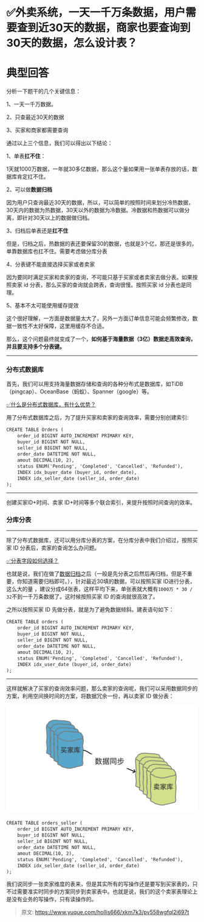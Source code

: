 # ✅外卖系统，一天一千万条数据，用户需要查到近30天的数据，商家也要查询到30天的数据，怎么设计表？

# 典型回答


分析一下题干的几个关键信息：

1、一天一千万数据。

2、只查最近30天的数据

3、买家和商家都需要查询



通过以上三个信息，我们可以得出以下结论：



1、单表**扛不住**：

1天就1000万数据，一年就30多亿数据，那么这个量如果用一张单表存放的话，数据库肯定扛不住。



2、可以做**数据归档**

因为用户只查询最近30天的数据，所以，可以简单的按照时间来划分冷热数据，30天内的数据为热数据，30天以外的数据为冷数据。冷数据和热数据可以做分离，即针对30天以上的数据做归档。



3、归档后单表还是**扛不住**

但是，归档之后，热数据的表还要保留30的数据，也就是3个亿，那还是很多的，单靠数据库也扛不住。需要考虑做分库分表



4、分表键不能直接选择买家或者卖家

因为要同时满足买家和卖家的查询，不可能只基于买家或者卖家去做分表。如果按照卖家 id 分表，那么买家的查询就会跨表，查询很慢。按照买家 id 分表也是同理。





5、基本不太可能使用缓存提效

这个很好理解，一方面是数据量太大了，另外一方面订单信息可能会频繁修改，数据一致性不太好保障，这里用缓存不合适。



那么，这个问题最终就变成了一个，**如何基于海量数据（3亿）数据走高效查询，并且要支持多个分表键。**

****

### 分布式数据库


首先，我们可以用支持海量数据存储和查询的各种分布式是数据库，如TiDB（pingcap）、OceanBase（蚂蚁）、Spanner（google）等。



[✅什么是分布式数据库，有什么优势？](https://www.yuque.com/hollis666/xkm7k3/dmdnuslmzu36wn80)



用了分布式数据库之后，为了提升买家和卖家的查询效率，需要分别创建索引:



```plain
CREATE TABLE Orders (
    order_id BIGINT AUTO_INCREMENT PRIMARY KEY,
    buyer_id BIGINT NOT NULL,
    seller_id BIGINT NOT NULL,
    order_date DATETIME NOT NULL,
    amout DECIMAL(10, 2),
    status ENUM('Pending', 'Completed', 'Cancelled', 'Refunded'),
    INDEX idx_buyer_date (buyer_id, order_date),
    INDEX idx_seller_date (seller_id, order_date)
);

```

****

创建买家ID+时间、卖家 ID+时间等多个联合索引，来提升按照时间查询的效率。

### 分库分表
****

除了分布式数据库，还可以用分库分表的方案，在分库分表中我们介绍过，按照买家 ID 分表后，卖家的查询怎么办问题。



[✅分表字段如何选择？](https://www.yuque.com/hollis666/xkm7k3/mec4ust5rpfob78r#LDks0)



也就是说，我们在做了<u>数据归档</u>之后（一般是先分表之后然后再归档，但是不重要，你知道需要归档即可。），针对最近30填的数据，可以按照买家 ID进行分表，这么大的量 ，建议分成64张表，这样平均下来，单张表就大概有`1000万 * 30 / 32`不到一千万条数据了。这时候按照买家 ID 的查询就很高效了。



之所以按照买家 ID 先做分表，就是为了避免数据倾斜。建表语句如下：



```plain
CREATE TABLE orders (
    order_id BIGINT AUTO_INCREMENT PRIMARY KEY,
    buyer_id BIGINT NOT NULL,
    seller_id BIGINT NOT NULL,
    order_date DATETIME NOT NULL,
    amout DECIMAL(10, 2),
    status ENUM('Pending', 'Completed', 'Cancelled', 'Refunded'),
    INDEX idx_user_date (buyer_id, order_date)
);

```

****

这样就解决了买家的查询效率问题，那么卖家的查询呢，我们可以采用数据同步的方案，利用空间换时间的方案，将数据冗余一份，再以卖家 ID 做分表：



![1673157703326-00e01824-cc62-4e43-aff0-b838cd8235c2.jpeg](./img/LF41Q4mwTFmBiTUE/1673157703326-00e01824-cc62-4e43-aff0-b838cd8235c2-192697.jpeg)



```plain
CREATE TABLE orders_seller (
    order_id BIGINT AUTO_INCREMENT PRIMARY KEY,
    buyer_id BIGINT NOT NULL,
    seller_id BIGINT NOT NULL,
    order_date DATETIME NOT NULL,
    amout DECIMAL(10, 2),
    status ENUM('Pending', 'Completed', 'Cancelled', 'Refunded'),
    INDEX idx_seller_date (seller_id, order_date)
);

```



我们说同步一张卖家维度的表来，但是其实所有的写操作还是要写到买家表的，只不过需要准实时同步的方案同步到卖家表中。也就是说，我们的这个卖家表理论上是没有业务的写操作，只有读操作的。







> 原文: <https://www.yuque.com/hollis666/xkm7k3/pv558wgfql2i697t>